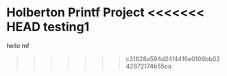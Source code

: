 Holberton Printf Project
<<<<<<< HEAD
testing1
=======
hello mf
>>>>>>> c31628a594d24f4416e0109bb0242872174b55ea
